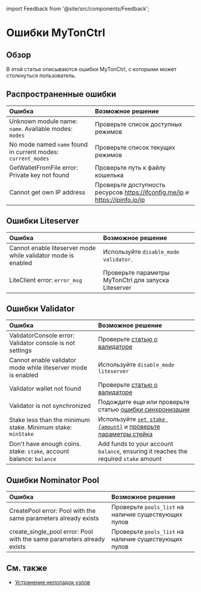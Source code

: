 import Feedback from '@site/src/components/Feedback';

# Ошибки MyTonCtrl

## Обзор

В этой статье описываются ошибки MyTonCtrl, с которыми может столкнуться пользователь.

## Распространенные ошибки

| Ошибка                                                                                                | Возможное решение                                                                                                                            |
| :---------------------------------------------------------------------------------------------------- | :------------------------------------------------------------------------------------------------------------------------------------------- |
| Unknown module name: `name`. Available modes: `modes` | Проверьте список доступных режимов                                                                                                           |
| No mode named `name` found in current modes: `current_modes`                          | Проверьте список текущих режимов                                                                                                             |
| GetWalletFromFile error: Private key not found                                        | Проверьте путь к файлу кошелька                                                                                                              |
| Cannot get own IP address                                                                             | Проверьте доступность ресурсов https://ifconfig.me/ip и https://ipinfo.io/ip |

## Ошибки Liteserver

| Ошибка                                                        | Возможное решение                                     |
| :------------------------------------------------------------ | :---------------------------------------------------- |
| Cannot enable liteserver mode while validator mode is enabled | Используйте `disable_mode validator`. |
| LiteClient error: `error_msg`                 | Проверьте параметры MyTonCtrl для запуска Liteserver  |

## Ошибки Validator

| Ошибка                                                                                                              | Возможное решение                                                                                                                                                                                               |
| :------------------------------------------------------------------------------------------------------------------ | :-------------------------------------------------------------------------------------------------------------------------------------------------------------------------------------------------------------- |
| ValidatorConsole error: Validator console is not settings                                           | Проверьте [статью о валидаторе](/v3/guidelines/nodes/nodes-troubleshooting#validator-console-is-not-settings)                                                                                                   |
| Cannot enable validator mode while liteserver mode is enabled                                                       | Используйте `disable_mode liteserver`                                                                                                                                                                           |
| Validator wallet not found                                                                                          | Проверьте [статью о валидаторе](/v3/guidelines/nodes/running-nodes/validator-node#view-the-list-of-wallets)                                                                                                     |
| Validator is not synchronized                                                                                       | Подождите еще или проверьте статью [ошибки синхронизации](/v3/guidelines/nodes/nodes-troubleshooting#about-no-progress-in-node-synchronization-within-3-hours)                                                  |
| Stake less than the minimum stake. Minimum stake: `minStake`                        | Используйте [`set stake {amount}`](/v3/guidelines/nodes/running-nodes/validator-node#your-validator-is-now-ready) и [проверьте параметры стейка](/v3/documentation/network/configs/blockchain-configs#param-17) |
| Don't have enough coins. stake: `stake`, account balance: `balance` | Add funds to your account `balance`, ensuring it reaches the required `stake` amount                                                                                                                            |

## Ошибки Nominator Pool

| Ошибка                                                                                                                           | Возможное решение                                    |
| :------------------------------------------------------------------------------------------------------------------------------- | :--------------------------------------------------- |
| CreatePool error: Pool with the same parameters already exists                                                   | Проверьте `pools_list` на наличие существующих пулов |
| create_single_pool error: Pool with the same parameters already exists | Проверьте `pools_list` на наличие существующих пулов |

## См. также

- [Устранение неполадок узлов](/v3/guidelines/nodes/nodes-troubleshooting) <Feedback /> <Feedback />
  <Feedback />


